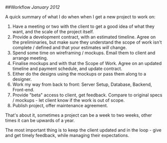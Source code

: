 ##Workflow
_January 2012_


A quick summary of what I do when when I get a new project to work on:

1. Have a meeting or two with the client to get a good idea of what they want, and the scale of the project itself.
2. Provide a development contract, with an estimated timeline. Agree on the preliminaries, but make sure they understand the scope of work isn't complete / defined and that your estimates *will* change.
3. Spend some time on wireframing / mockups. Email them to client and arrange meeting.
4. Finalise mockups and with that the Scope of Work. Agree on an updated timeline and payment schedule, and update contract.
5. Either do the designs using the mockups or pass them along to a designer.
6. Work my way from back to front: Server Setup, Database, Backend, Front-end.
7. Provide "beta" access to client, get feedback. Compare to original specs / mockups - let client know if the work is out of scope. 
8. Publish project, offer maintenance agreement.

That's about it, sometimes a project can be a week to two weeks, other times it can be upwards of a year. 

The most important thing is to keep the client updated and in the loop - give and get timely feedback, while managing their expectations.